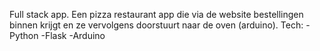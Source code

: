 Full stack app. Een pizza restaurant app die via de website bestellingen binnen krijgt en ze vervolgens doorstuurt naar de oven (arduino).
Tech:
-Python
-Flask
-Arduino